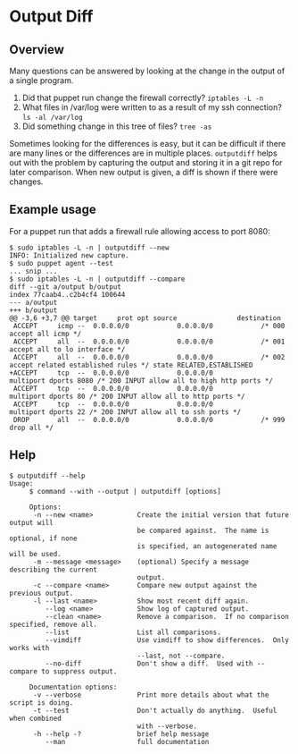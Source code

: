 # Output Diff

## Overview

Many questions can be answered by looking at the change in the output of a single program.

1. Did that puppet run change the firewall correctly? `iptables -L -n`
1. What files in /var/log were written to as a result of my ssh connection? `ls -al /var/log`
1. Did something change in this tree of files? `tree -as`

Sometimes looking for the differences is easy, but it can be difficult if there are many lines or the differences are in multiple places.  `outputdiff` helps out with the problem by capturing the output and storing it in a git repo for later comparison.  When new output is given, a diff is shown if there were changes.

## Example usage

For a puppet run that adds a firewall rule allowing access to port 8080:

    $ sudo iptables -L -n | outputdiff --new
    INFO: Initialized new capture.
    $ sudo puppet agent --test
    ... snip ...
    $ sudo iptables -L -n | outputdiff --compare
    diff --git a/output b/output
    index 77caab4..c2b4cf4 100644
    --- a/output
    +++ b/output
    @@ -3,6 +3,7 @@ target     prot opt source               destination
     ACCEPT     icmp --  0.0.0.0/0            0.0.0.0/0            /* 000 accept all icmp */
     ACCEPT     all  --  0.0.0.0/0            0.0.0.0/0            /* 001 accept all to lo interface */
     ACCEPT     all  --  0.0.0.0/0            0.0.0.0/0            /* 002 accept related established rules */ state RELATED,ESTABLISHED
    +ACCEPT     tcp  --  0.0.0.0/0            0.0.0.0/0            multiport dports 8080 /* 200 INPUT allow all to high http ports */
     ACCEPT     tcp  --  0.0.0.0/0            0.0.0.0/0            multiport dports 80 /* 200 INPUT allow all to http ports */
     ACCEPT     tcp  --  0.0.0.0/0            0.0.0.0/0            multiport dports 22 /* 200 INPUT allow all to ssh ports */
     DROP       all  --  0.0.0.0/0            0.0.0.0/0            /* 999 drop all */

## Help

    $ outputdiff --help
    Usage:
         $ command --with --output | outputdiff [options]

         Options:
          -n --new <name>           Create the initial version that future output will
                                    be compared against.  The name is optional, if none
                                    is specified, an autogenerated name will be used.
          -m --message <message>    (optional) Specify a message describing the current
                                    output.
          -c --compare <name>       Compare new output against the previous output.
          -l --last <name>          Show most recent diff again.
             --log <name>           Show log of captured output.
             --clean <name>         Remove a comparison.  If no comparison specified, remove all.
             --list                 List all comparisons.
             --vimdiff              Use vimdiff to show differences.  Only works with
                                    --last, not --compare.
             --no-diff              Don't show a diff.  Used with --compare to suppress output.

         Documentation options:
          -v --verbose              Print more details about what the script is doing.
          -t --test                 Don't actually do anything.  Useful when combined
                                    with --verbose.
          -h --help -?              brief help message
             --man                  full documentation
